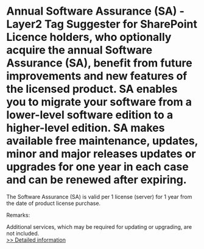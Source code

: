 # Annual Software Assurance (SA) - Layer2 Tag Suggester for SharePoint<br />Licence holders, who optionally acquire the annual Software Assurance (SA), benefit from future improvements and new features of the licensed product. SA enables you to migrate your software from a lower-level software edition to a higher-level edition. SA makes available free maintenance, updates, minor and major releases updates or upgrades for one year in each case and can be renewed after expiring.
 
The Software Assurance (SA) is valid per 1 license (server) for 1 year from the date of product license purchase.
 
Remarks:
 
Additional services, which may be required for updating or upgrading, are not included.
 <br />[>> Detailed information](https://secure.shareit.com/shareit/product.html?productid=300483056&affiliateid=200057808)